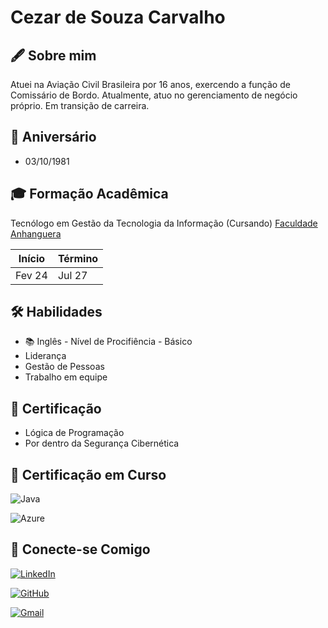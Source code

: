 # Cezar de Souza Carvalho 


## 🖋️ Sobre mim
Atuei na Aviação Civil Brasileira por 16 anos, exercendo a função de Comissário de Bordo.
Atualmente, atuo no gerenciamento de negócio próprio.
Em transição de carreira.

## 🎂 Aniversário
- 03/10/1981

## 🎓 Formação Acadêmica
Tecnólogo em Gestão da Tecnologia da Informação (Cursando) [Faculdade Anhanguera](https://www.anhanguera.com/)

| Início | Término |
|--------|---------|
Fev 24   | Jul 27  |

## 🛠 Habilidades
- 📚 Inglês - Nível de Procifiência - Básico
- Liderança
- Gestão de Pessoas
- Trabalho em equipe

## 📖 Certificação
- Lógica de Programação
- Por dentro da Segurança Cibernética

## 📒 Certificação em Curso
![Java](https://img.shields.io/badge/java-%23ED8B00.svg?style=for-the-badge&logo=openjdk&logoColor=white)


![Azure](https://img.shields.io/badge/Azure-blue?style=for-the-badge&logo=microsoft%20azure&logoColor=blue&labelColor=FFFFFF&link=https%3A%2F%2Fimages.app.goo.gl%2FK7PN1jYJd57x4q7A8)

## 📱 Conecte-se Comigo
[![LinkedIn](https://img.shields.io/badge/LinkedIn-0077B5?style=for-the-badge&logo=linkedin&logoColor=white)](https://www.linkedin.com/in/cezar-de-souza-carvalho-594b4a240)

[![GitHub](https://img.shields.io/badge/GitHub-100000?style=for-the-badge&logo=github&logoColor=white)](https://github.com/cezarcarvalho)

[![Gmail](https://img.shields.io/badge/Gmail-333333?style=for-the-badge&logo=gmail&logoColor=red)](malito:cezar.souza03@gmail.com)